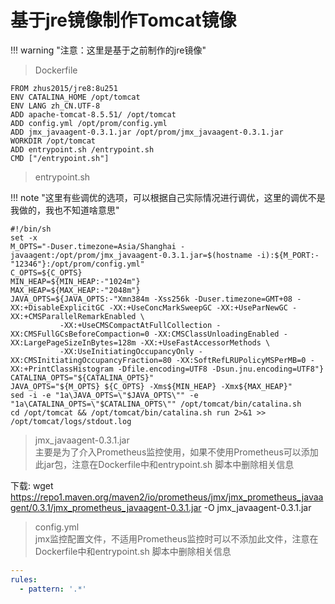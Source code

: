 # 基于jre镜像制作Tomcat镜像

!!! warning "注意：这里是基于之前制作的jre镜像"

> Dockerfile

```
FROM zhus2015/jre8:8u251
ENV CATALINA_HOME /opt/tomcat
ENV LANG zh_CN.UTF-8
ADD apache-tomcat-8.5.51/ /opt/tomcat
ADD config.yml /opt/prom/config.yml
ADD jmx_javaagent-0.3.1.jar /opt/prom/jmx_javaagent-0.3.1.jar
WORKDIR /opt/tomcat
ADD entrypoint.sh /entrypoint.sh
CMD ["/entrypoint.sh"]

```

> entrypoint.sh 

!!! note "这里有些调优的选项，可以根据自己实际情况进行调优，这里的调优不是我做的，我也不知道啥意思"

```shell
#!/bin/sh
set -x
M_OPTS="-Duser.timezone=Asia/Shanghai -javaagent:/opt/prom/jmx_javaagent-0.3.1.jar=$(hostname -i):${M_PORT:-"12346"}:/opt/prom/config.yml"
C_OPTS=${C_OPTS}
MIN_HEAP=${MIN_HEAP:-"1024m"}
MAX_HEAP=${MAX_HEAP:-"2048m"}
JAVA_OPTS=${JAVA_OPTS:-"Xmn384m -Xss256k -Duser.timezone=GMT+08 -XX:+DisableExplicitGC -XX:+UseConcMarkSweepGC -XX:+UseParNewGC -XX:+CMSParallelRemarkEnabled \
           -XX:+UseCMSCompactAtFullCollection -XX:CMSFullGCsBeforeCompaction=0 -XX:CMSClassUnloadingEnabled -XX:LargePageSizeInBytes=128m -XX:+UseFastAccessorMethods \
           -XX:UseInitiatingOccupancyOnly -XX:CMSInitiatingOccupancyFraction=80 -XX:SoftRefLRUPolicyMSPerMB=0 -XX:+PrintClassHistogram -Dfile.encoding=UTF8 -Dsun.jnu.encoding=UTF8"}
CATALINA_OPTS="${CATALINA_OPTS}"
JAVA_OPTS="${M_OPTS} ${C_OPTS} -Xms${MIN_HEAP} -Xmx${MAX_HEAP}"
sed -i -e "1a\JAVA_OPTS=\"$JAVA_OPTS\"" -e "1a\CATALINA_OPTS=\"$CATALINA_OPTS\"" /opt/tomcat/bin/catalina.sh
cd /opt/tomcat && /opt/tomcat/bin/catalina.sh run 2>&1 >> /opt/tomcat/logs/stdout.log
```

> jmx_javaagent-0.3.1.jar  
> 主要是为了介入Prometheus监控使用，如果不使用Prometheus可以添加此jar包，注意在Dockerfile中和entrypoint.sh 脚本中删除相关信息  

下载: wget https://repo1.maven.org/maven2/io/prometheus/jmx/jmx_prometheus_javaagent/0.3.1/jmx_prometheus_javaagent-0.3.1.jar -O jmx_javaagent-0.3.1.jar



> config.yml  
> jmx监控配置文件，不适用Prometheus监控时可以不添加此文件，注意在Dockerfile中和entrypoint.sh 脚本中删除相关信息  

```yml
---
rules:
  - pattern: '.*'
```
